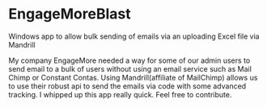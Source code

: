 EngageMoreBlast
===============

Windows app to allow bulk sending of emails via an uploading Excel file via Mandrill


My company EngageMore needed a way for some of our admin users to send email to a bulk
of users without using an email service such as Mail Chimp or Constant Contas. Using Mandrill(affiliate of MailChimp) allows us to use their robust api to send the emails via code with some advanced tracking.  I whipped up this app really quick. Feel free to contribute.
